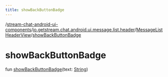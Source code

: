 ```yaml
---
title: showBackButtonBadge
---
```

/[stream-chat-android-ui-components](../../index.md)/[io.getstream.chat.android.ui.message.list.header](../index.md)/[MessageListHeaderView](index.md)/[showBackButtonBadge](showBackButtonBadge.md)  
  
  
  
# showBackButtonBadge  
fun [showBackButtonBadge](showBackButtonBadge.md)(text: [String](https://kotlinlang.org/api/latest/jvm/stdlib/kotlin/-string/index.html))
